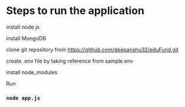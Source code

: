 # Steps to run the application

install node.js

install MongoDB

clone git repository from https://github.com/deepanshu32/eduFund.git

create .env file by taking reference from sample.env

install node_modules

Run
### `node app.js`